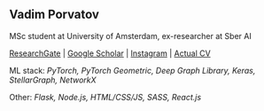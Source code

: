 ## Vadim Porvatov

MSc student at University of Amsterdam, ex-researcher at Sber AI

[ResearchGate](https://www.researchgate.net/profile/Vadim-Porvatov) | [Google Scholar](https://scholar.google.com/citations?user=PaH-exwAAAAJ&hl=en) | [Instagram](https://www.instagram.com/stochastic_paws/) | [Actual CV](https://drive.google.com/file/d/1kWG0x9lCiJReWS4hxJWjy4pfVpsP2u0w/view?usp=sharing)

ML stack: *PyTorch, PyTorch Geometric, Deep Graph Library, Keras, StellarGraph, NetworkX*

Other: *Flask, Node.js, HTML/CSS/JS, SASS, React.js*

